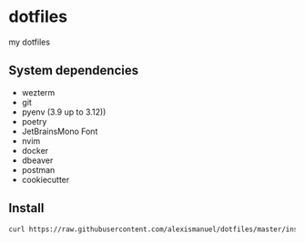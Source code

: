 # dotfiles
my dotfiles

## System dependencies
- wezterm
- git
- pyenv (3.9 up to 3.12))
- poetry
- JetBrainsMono Font
- nvim
- docker
- dbeaver
- postman
- cookiecutter

## Install
```bash
curl https://raw.githubusercontent.com/alexismanuel/dotfiles/master/install.sh | bash
```
